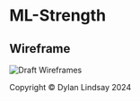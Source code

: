 # ML-Strength

## Wireframe

![Draft Wireframes](/screenshots/wireframe.excalidraw.png)

Copyright © Dylan Lindsay 2024
